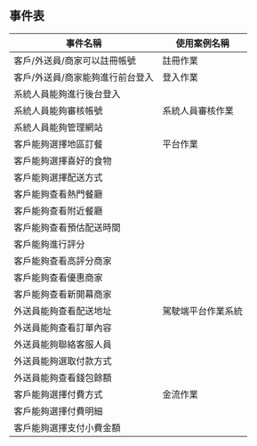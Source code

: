 ## 事件表
|事件名稱|使用案例名稱|
|---|---|
|客戶/外送員/商家可以註冊帳號|註冊作業|
|客戶/外送員/商家能夠進行前台登入|登入作業|
|系統人員能夠進行後台登入||
|系統人員能夠審核帳號|系統人員審核作業|
|系統人員能夠管理網站||
|客戶能夠選擇地區訂餐|平台作業|
|客戶能夠選擇喜好的食物||
|客戶能夠選擇配送方式||
|客戶能夠查看熱門餐廳||
|客戶能夠查看附近餐廳||
|客戶能夠查看預估配送時間||
|客戶能夠進行評分||
|客戶能夠查看高評分商家||
|客戶能夠查看優惠商家||
|客戶能夠查看新開幕商家||
|外送員能夠查看配送地址|駕駛端平台作業系統|
|外送員能夠查看訂單內容||
|外送員能夠聯絡客服人員||
|外送員能夠選取付款方式||
|外送員能夠查看錢包餘額||
|客戶能夠選擇付費方式|金流作業|
|客戶能夠選擇付費明細||
|客戶能夠選擇支付小費金額||

